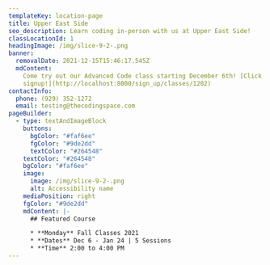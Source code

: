 ```yaml
---
templateKey: location-page
title: Upper East Side
seo_description: Learn coding in-person with us at Upper East Side!
classLocationId: 1
headingImage: /img/slice-9-2-.png
banner:
  removalDate: 2021-12-15T15:46:17.545Z
  mdContent:
    Come try out our Advanced Code class starting December 6th! [Click here to
    signup!](http://localhost:8000/sign_up/classes/1202)
contactInfo:
  phone: (929) 352-1272
  email: testing@thecodingspace.com
pageBuilder:
  - type: textAndImageBlock
    buttons:
      bgColor: "#faf6ee"
      fgColor: "#9de2dd"
      textColor: "#264548"
    textColor: "#264548"
    bgColor: "#faf6ee"
    image:
      image: /img/slice-9-2-.png
      alt: Accessibility name
    mediaPosition: right
    fgColor: "#9de2dd"
    mdContent: |-
      ## Featured Course

      * **Monday** Fall Classes 2021
      * **Dates** Dec 6 - Jan 24 | 5 Sessions
      * **Time** 2:00 to 4:00 PM
---
```

